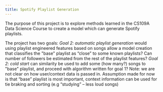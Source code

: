 ```yaml
---
title: Spotify Playlist Generation
---
```


The purpose of this project is to explore methods learned in the CS109A Data Science Course to create a model which can generate Spotify playlists.

The project has two goals:
*Goal 2: automatic playlist generation* would using playlist engineered features
based on songs allow a model creation that classifies the "base" playlist as “close” to some
known playlists? Can number of followers be estimated from the rest of the playlist features?
*Goal 2: cold start* can similarity be used to add some (how many?) songs to "base"
playlist, and proceed with algorithm written for goal 1?
Note: we are not clear on how user/context data is passed in. Assumption made for now is that
“base” playlist is most important, context information can be used for tie braking and sorting (e.g
“studying” – less loud songs)
